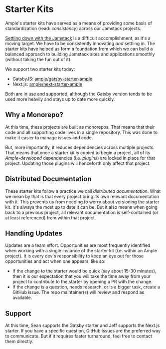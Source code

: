 # Starter Kits

Ample's starter kits have served as a means of providing some basis of standardization (read: _consistency_) across our Jamstack projects.

[Settling down with the Jamstack](https://www.helloample.com/blog/settling-down-in-a-jamstack-world) is a difficult accomplishment, as it's a moving target. We have to be consistently innovating _and_ settling in. The starter kits have helped us form a foundation from which we can build a balanced approach to building Jamstack sites and applications smoothly (without taking the fun out of it).

We support two starter kits today:

- GatsbyJS: [ample/gatsby-starter-ample](https://github.com/ample/gatsby-starter-ample)
- Next.js: [ample/next-starter-ample](https://github.com/ample/next-starter-ample)

Both are in use and supported, although the Gatsby version tends to be used more heavily and stays up to date more quickly.

## Why a Monorepo?

At this time, these projects are built as monorepos. That means that their code and all supporting code lives in a single repository. This was done to make it easier to manage issues and code.

But, more importantly, it reduces dependencies across multiple projects. That means that once a starter kit is copied to begin a project, all of its _Ample-developed_ dependencies (i.e. _plugins_) are locked in place for that project. Updating those plugins will henceforth only affect that project.

## Distributed Documentation

These starter kits follow a practice we call _distributed documentation_. What we mean by that is that every project bring its own relevant documentation with it. This prevents us from needing to worry about versioning the starter kit. It's always the most up to date it can be. But it also means when going back to a previous project, all relevant documentation is self-contained (or at least referenced) from within that project.

## Handling Updates

Updates are a team effort. Opportunities are most frequently identified when working with a single instance of the starter kit (i.e. within an Ample project). It is every dev's responsibility to keep an eye out for those opportunities and act when one appears, like so:

- If the change to the starter would be quick (say about 15-30 minutes), then it is our expectation that you will take the time away from your project to contribute to the starter by opening a PR with the change.
- If the change is a question, needs research, or is a bigger task, create a GitHub issue. The repo maintainer(s) will review and respond as available.

## Support

At this time, Sean supports the Gatsby starter and Jeff supports the Next.js starter. If you have a specific question, GitHub issues are the preferred way to communicate. But if it requires faster turnaround, feel free to contact them directly.
